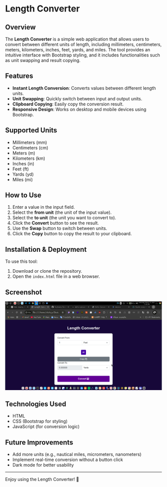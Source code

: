 # Length Converter

## Overview
The **Length Converter** is a simple web application that allows users to convert between different units of length, including millimeters, centimeters, meters, kilometers, inches, feet, yards, and miles. The tool provides an intuitive interface with Bootstrap styling, and it includes functionalities such as unit swapping and result copying.

## Features
- **Instant Length Conversion**: Converts values between different length units.
- **Unit Swapping**: Quickly switch between input and output units.
- **Clipboard Copying**: Easily copy the conversion result.
- **Responsive Design**: Works on desktop and mobile devices using Bootstrap.

## Supported Units
- Millimeters (mm)
- Centimeters (cm)
- Meters (m)
- Kilometers (km)
- Inches (in)
- Feet (ft)
- Yards (yd)
- Miles (mi)

## How to Use
1. Enter a value in the input field.
2. Select the **from unit** (the unit of the input value).
3. Select the **to unit** (the unit you want to convert to).
4. Click the **Convert** button to see the result.
5. Use the **Swap** button to switch between units.
6. Click the **Copy** button to copy the result to your clipboard.

## Installation & Deployment
To use this tool:
1. Download or clone the repository.
2. Open the `index.html` file in a web browser.

## Screenshot
![Screenshot](length_converter.png)

## Technologies Used
- HTML
- CSS (Bootstrap for styling)
- JavaScript (for conversion logic)

## Future Improvements
- Add more units (e.g., nautical miles, micrometers, nanometers)
- Implement real-time conversion without a button click
- Dark mode for better usability

---

Enjoy using the Length Converter! 🚀

